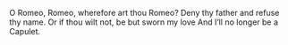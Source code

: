 O Romeo, Romeo, wherefore art thou Romeo?
Deny thy father and refuse thy name.
Or if thou wilt not, be but sworn my love
And I’ll no longer be a Capulet.
